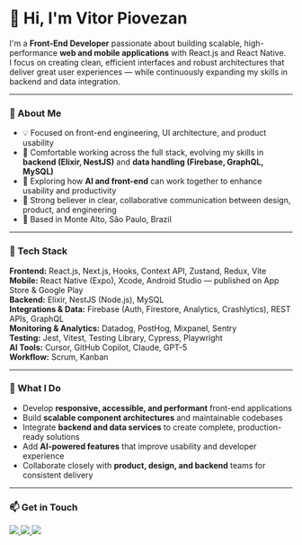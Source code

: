 # 👋 Hi, I'm Vitor Piovezan

I'm a **Front-End Developer** passionate about building scalable, high-performance **web and mobile applications** with React.js and React Native.  
I focus on creating clean, efficient interfaces and robust architectures that deliver great user experiences — while continuously expanding my skills in backend and data integration.

---

### 🚀 About Me

- 💡 Focused on front-end engineering, UI architecture, and product usability  
- 🧩 Comfortable working across the full stack, evolving my skills in **backend (Elixir, NestJS)** and **data handling (Firebase, GraphQL, MySQL)**  
- 🧠 Exploring how **AI and front-end** can work together to enhance usability and productivity  
- 🤝 Strong believer in clear, collaborative communication between design, product, and engineering  
- 📍 Based in Monte Alto, São Paulo, Brazil  

---

### 🧰 Tech Stack

**Frontend:** React.js, Next.js, Hooks, Context API, Zustand, Redux, Vite  
**Mobile:** React Native (Expo), Xcode, Android Studio — published on App Store & Google Play  
**Backend:** Elixir, NestJS (Node.js), MySQL  
**Integrations & Data:** Firebase (Auth, Firestore, Analytics, Crashlytics), REST APIs, GraphQL  
**Monitoring & Analytics:** Datadog, PostHog, Mixpanel, Sentry  
**Testing:** Jest, Vitest, Testing Library, Cypress, Playwright  
**AI Tools:** Cursor, GitHub Copilot, Claude, GPT-5  
**Workflow:** Scrum, Kanban  

---

### 🧭 What I Do

- Develop **responsive, accessible, and performant** front-end applications  
- Build **scalable component architectures** and maintainable codebases  
- Integrate **backend and data services** to create complete, production-ready solutions  
- Add **AI-powered features** that improve usability and developer experience  
- Collaborate closely with **product, design, and backend** teams for consistent delivery  

---

### 📫 Get in Touch

<p align="left">
  <a href="https://www.linkedin.com/in/vitor-piovezan-6a65351aa" target="_blank">
    <img src="https://img.shields.io/badge/LinkedIn-0077B5?style=for-the-badge&logo=linkedin&logoColor=white"/>
  </a>
  <a href="http://instagram.com/vitor_piovezan" target="_blank">
    <img src="https://img.shields.io/badge/Instagram-E4405F?style=for-the-badge&logo=instagram&logoColor=white"/>
  </a>
  <a href="mailto:vitor.piovezan7@gmail.com" target="_blank">
    <img src="https://img.shields.io/badge/Gmail-D14836?style=for-the-badge&logo=gmail&logoColor=white"/>
  </a>                                                                                                   
</p>

